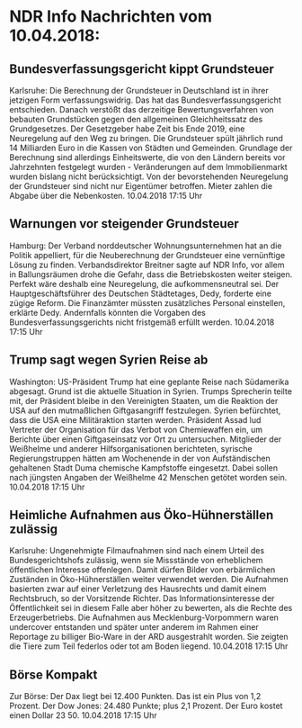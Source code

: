 # NDR Info Nachrichten vom 10.04.2018:


## Bundesverfassungsgericht kippt Grundsteuer
Karlsruhe: Die Berechnung der Grundsteuer in Deutschland ist in ihrer jetzigen Form verfassungswidrig. Das hat das Bundesverfassungsgericht entschieden. Danach verstößt das derzeitige Bewertungsverfahren von bebauten Grundstücken gegen den allgemeinen Gleichheitssatz des Grundgesetzes. Der Gesetzgeber habe Zeit bis Ende 2019, eine Neuregelung auf den Weg zu bringen. Die Grundsteuer spült jährlich rund 14 Milliarden Euro in die Kassen von Städten und Gemeinden. Grundlage der Berechnung sind allerdings Einheitswerte, die von den Ländern bereits vor Jahrzehnten festgelegt wurden - Veränderungen auf dem Immobilienmarkt wurden bislang nicht berücksichtigt. Von der bevorstehenden Neuregelung der Grundsteuer sind nicht nur Eigentümer betroffen. Mieter zahlen die Abgabe über die Nebenkosten. 10.04.2018 17:15 Uhr 

## Warnungen vor steigender Grundsteuer
Hamburg: Der Verband norddeutscher Wohnungsunternehmen hat an die Politik appelliert, für die Neuberechnung der Grundsteuer eine vernünftige Lösung zu finden. Verbandsdirektor Breitner sagte auf NDR Info, vor allem in Ballungsräumen drohe die Gefahr, dass die Betriebskosten weiter steigen. Perfekt wäre deshalb eine Neuregelung, die aufkommensneutral sei. Der Hauptgeschäftsführer des Deutschen Städtetages, Dedy, forderte eine zügige Reform. Die Finanzämter müssten zusätzliches Personal einstellen, erklärte Dedy. Andernfalls könnten die Vorgaben des Bundesverfassungsgerichts nicht fristgemäß erfüllt werden. 10.04.2018 17:15 Uhr 

## Trump sagt wegen Syrien Reise ab
Washington:	US-Präsident Trump hat eine geplante Reise nach Südamerika abgesagt. Grund ist die aktuelle Situation in Syrien. Trumps Sprecherin teilte mit, der Präsident bleibe in den Vereinigten Staaten, um die Reaktion der USA auf den mutmaßlichen Giftgasangriff festzulegen. Syrien befürchtet, dass die USA eine Militäraktion starten werden. Präsident Assad lud Vertreter der Organisation für das Verbot von Chemiewaffen ein, um Berichte über einen Giftgaseinsatz vor Ort zu untersuchen. Mitglieder der Weißhelme und anderer Hilfsorganisationen berichteten, syrische Regierungstruppen hätten am Wochenende in der von Aufständischen gehaltenen Stadt Duma chemische Kampfstoffe eingesetzt. Dabei sollen nach jüngsten Angaben der Weißhelme 42 Menschen getötet worden sein. 10.04.2018 17:15 Uhr 

## Heimliche Aufnahmen aus Öko-Hühnerställen zulässig
Karlsruhe: Ungenehmigte Filmaufnahmen sind nach einem Urteil des Bundesgerichtshofs zulässig, wenn sie Missstände von erheblichem öffentlichen Interesse offenlegen. Damit dürfen Bilder von erbärmlichen Zuständen in Öko-Hühnerställen weiter verwendet werden. Die Aufnahmen basierten zwar auf einer Verletzung des Hausrechts und damit einem Rechtsbruch, so der Vorsitzende Richter. Das Informationsinteresse der Öffentlichkeit sei in diesem Falle aber höher zu bewerten, als die Rechte des Erzeugerbetriebs. Die Aufnahmen aus Mecklenburg-Vorpommern waren undercover entstanden und später unter anderem im Rahmen einer Reportage zu billiger Bio-Ware in der ARD ausgestrahlt worden. Sie zeigten die Tiere zum Teil federlos oder tot am Boden liegend. 10.04.2018 17:15 Uhr 

## Börse Kompakt
Zur Börse: Der Dax liegt bei 12.400 Punkten. Das ist ein Plus von 1,2 Prozent. Der Dow Jones: 24.480 Punkte; plus 2,1  Prozent. Der Euro kostet einen Dollar 23 50. 10.04.2018 17:15 Uhr 

